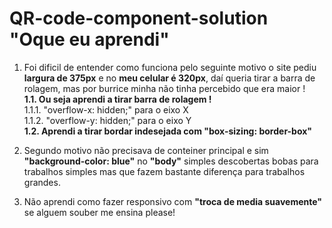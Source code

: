 <h1>QR-code-component-solution "Oque eu aprendi"</h1>


1. Foi dificil de entender como funciona pelo seguinte motivo o site 
pediu <b>largura de 375px</b> e no <b>meu celular é 320px</b>, 
daí queria tirar a barra de rolagem, mas por burrice minha não tinha
percebido que era maior !<br>
  <b> 1.1. Ou seja aprendi a tirar barra de rolagem !</b><br>
        1.1.1. "overflow-x: hidden;" para o eixo X <br>
        1.1.2. "overflow-y: hidden;" para o eixo Y <br>
  <b> 1.2. Aprendi a tirar bordar indesejada com "box-sizing: border-box"</b>

2. Segundo motivo não precisava de conteiner principal e sim
<b>"background-color: blue"</b> no <b>"body"</b> simples descobertas bobas para 
trabalhos simples mas que fazem bastante diferença para trabalhos
grandes.

3. Não aprendi como fazer responsivo com <b>"troca de media suavemente"</b> se
alguem souber me ensina please!


